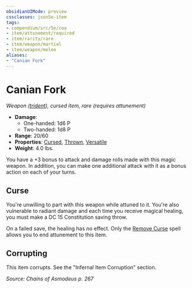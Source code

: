```yaml
---
obsidianUIMode: preview
cssclasses: json5e-item
tags:
- compendium/src/5e/coa
- item/attunement/required
- item/rarity/rare
- item/weapon/martial
- item/weapon/melee
aliases: 
- "Canian Fork"
---
```

# Canian Fork
*Weapon ([trident](2-Mechanics/CLI/items/trident.md)), cursed item, rare (requires attunement)*  

- **Damage**:
  - One-handed: 1d6 P
  - Two-handed: 1d8 P
- **Range**: 20/60
- **Properties**: [Cursed](2-Mechanics/CLI/rules/item-properties.md#Cursed%20Items), [Thrown](2-Mechanics/CLI/rules/item-properties.md#Thrown), [Versatile](2-Mechanics/CLI/rules/item-properties.md#Versatile)
- **Weight**: 4.0 lbs.

You have a +3 bonus to attack and damage rolls made with this magic weapon. In addition, you can make one additional attack with it as a bonus action on each of your turns.

## Curse

You're unwilling to part with this weapon while attuned to it. You're also vulnerable to radiant damage and each time you receive magical healing, you must make a DC 15 Constitution saving throw.

On a failed save, the healing has no effect. Only the [Remove Curse](2-Mechanics/CLI/spells/remove-curse.md) spell allows you to end attunement to this item.

## Corrupting

This item corrupts. See the "Infernal Item Corruption" section.

*Source: Chains of Asmodeus p. 267*